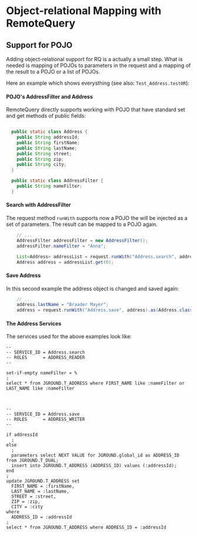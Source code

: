 # Object-relational Mapping with RemoteQuery

## Support for POJO

Adding object-relational support for RQ is a actually a small step. What is needed is mapping of POJOs to parameters in the request and a mapping of the result to a POJO or a list of POJOs.

Here an example which shows everysthing (see also: `Test_Address.testOR`):

#### POJO's AddressFilter and Address

RemoteQuery directly supports working with POJO that have standard set and get methods of public fields:

```java

  public static class Address {
    public String addressId;
    public String firstName;
    public String lastName;
    public String street;
    public String zip;
    public String city;
  }

  public static class AddressFilter {
    public String nameFilter;
  }

```

#### Search with AddressFilter

The request method `runWith` supports now a POJO the will be injected as a set of parameters. The result can be mapped to a POJO again.

```java
    // ...
    AddressFilter addressFilter = new AddressFilter();
    addressFilter.nameFilter = "Anna";

    List<Address> addressList = request.runWith("Address.search", addressFilter).asList(Address.class);
    Address address = addressList.get(0);

```



#### Save Address

In this second example the address object is changed and saved again:

```java
    // ...
    address.lastName = "Braader Mayer";
    address = request.runWith("Address.save", address).as(Address.class);
```

#### The Address Services

The services used for the above examples look like:

```
--
-- SERVICE_ID = Address.search
-- ROLES      = ADDRESS_READER
-- 

set-if-empty nameFilter = %
;
select * from JGROUND.T_ADDRESS where FIRST_NAME like :nameFilter or LAST_NAME like :nameFilter



--
-- SERVICE_ID = Address.save
-- ROLES      = ADDRESS_WRITER
--

if addressId
  ;
else
  ;
  parameters select NEXT VALUE for JGROUND.global_id as ADDRESS_ID from JGROUND.T_DUAL;
  insert into JGROUND.T_ADDRESS (ADDRESS_ID) values (:addressId);
end
;
update JGROUND.T_ADDRESS set
  FIRST_NAME = :firstName,
  LAST_NAME = :lastName,
  STREET = :street,
  ZIP = :zip,
  CITY = :city
where
  ADDRESS_ID = :addressId
;
select * from JGROUND.T_ADDRESS where ADDRESS_ID = :addressId


```


